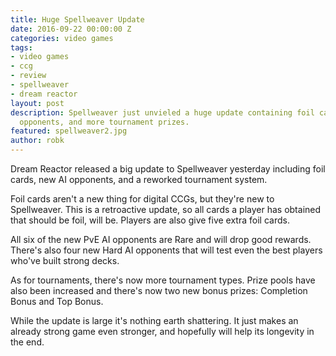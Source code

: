 ```yaml
---
title: Huge Spellweaver Update
date: 2016-09-22 00:00:00 Z
categories: video games
tags:
- video games
- ccg
- review
- spellweaver
- dream reactor
layout: post
description: Spellweaver just unvieled a huge update containing foil cards, new AI
  opponents, and more tournament prizes.
featured: spellweaver2.jpg
author: robk
---
```


Dream Reactor released a big update to Spellweaver yesterday including foil cards, new AI opponents, and a reworked tournament system.

Foil cards aren't a new thing for digital CCGs, but they're new to Spellweaver. This is a retroactive update, so all cards a player has obtained that should be foil, will be. Players are also give five extra foil cards.

All six of the new PvE AI opponents are Rare and will drop good rewards. There's also four new Hard AI opponents that will test even the best players who've built strong decks.

As for tournaments, there's now more tournament types. Prize pools have also been increased and there's now two new bonus prizes: Completion Bonus and Top Bonus.

While the update is large it's nothing earth shattering. It just makes an already strong game even stronger, and hopefully will help its longevity in the end.
